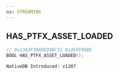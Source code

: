 ```yaml
---
ns: STREAMING
---
```

## HAS_PTFX_ASSET_LOADED

```c
// 0x13A3F30A9ED0BC31 0x3EFF96BE
BOOL HAS_PTFX_ASSET_LOADED();
```

```
NativeDB Introduced: v1207
```

